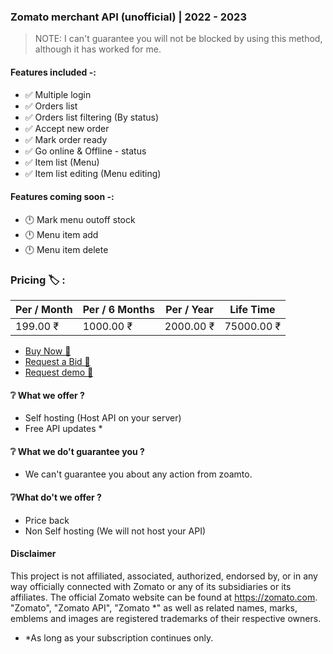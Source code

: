 ### Zomato merchant API (unofficial) | 2022 - 2023


> NOTE: I can't guarantee you will not be blocked by using this method, although it has worked for me.



#### Features included -: 


- ✅ Multiple login
- ✅ Orders list
- ✅ Orders list filtering (By status)
- ✅ Accept  new order 
- ✅ Mark order ready
- ✅ Go online &  Offline - status
- ✅ Item list (Menu)
- ✅ Item list editing (Menu editing)


#### Features coming soon -:
- 🕛 Mark menu outoff stock
- 🕛 Menu item add
- 🕛 Menu item delete


### Pricing 🏷️ :

| Per / Month | Per / 6 Months | Per / Year | Life Time |
|-------------|----------------|------------|-----------|
| 199.00 ₹    | 1000.00 ₹      | 2000.00 ₹ | 75000.00 ₹ |


- <a href="mailto:shajin.sha10@icloud.com">Buy Now 🛒<a/>
- <a href="mailto:shajin.sha10@icloud.com">Request a Bid 📩<a/>
- <a href="mailto:shajin.sha10@icloud.com">Request demo 📩<a/>

#### ❔ What we offer ?
- Self hosting (Host API on your server)
- Free API updates *

#### ❔ What we do't guarantee you ?
- We can't guarantee you about any action from zoamto.

#### ❔What do't we offer ?
- Price back
- Non Self hosting (We will not host your API)



#### Disclaimer

This project is not affiliated, associated, authorized, endorsed by, or in any way officially connected with Zomato or any of its subsidiaries or its affiliates. The official Zomato website can be found at https://zomato.com. "Zomato", "Zomato API", "Zomato *" as well as related names, marks, emblems and images are registered trademarks of their respective owners.


* *As long as your subscription continues only. 
